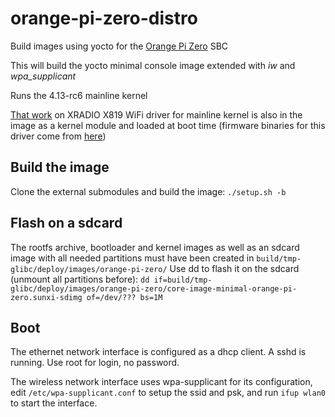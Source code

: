 # orange-pi-zero-distro
Build images using yocto for the [Orange Pi Zero](http://www.orangepi.org/orangepizero/) SBC

This will build the yocto minimal console image extended with *iw* and *wpa_supplicant*

Runs the 4.13-rc6 mainline kernel

[That work](https://github.com/fifteenhex/xradio) on XRADIO X819 WiFi driver for mainline kernel is also in the image as a kernel module and loaded at boot time (firmware binaries for this driver come from [here](https://github.com/armbian/build.git))

## Build the image
Clone the external submodules and build the image:
`./setup.sh -b`

## Flash on a sdcard
The rootfs archive, bootloader and kernel images as well as an sdcard image with all needed partitions must have been created in 
`build/tmp-glibc/deploy/images/orange-pi-zero/`
Use dd to flash it on the sdcard (unmount all partitions before):
`dd if=build/tmp-glibc/deploy/images/orange-pi-zero/core-image-minimal-orange-pi-zero.sunxi-sdimg of=/dev/??? bs=1M`

## Boot
The ethernet network interface is configured as a dhcp client. A sshd is running. Use root for login, no password.

The wireless network interface uses wpa-supplicant for its configuration, edit `/etc/wpa-supplicant.conf` to setup the ssid and psk, and run `ifup wlan0` to start the interface.
